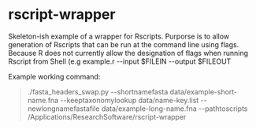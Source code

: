 # rscript-wrapper

Skeleton-ish example of a wrapper for Rscripts. Purporse is to allow generation of Rscripts that can be run at the command line using flags. Because R does not currently allow the designation of flags when running Rscript from Shell (e.g example.r --input $FILEIN --output $FILEOUT

Example working command:
>./fasta_headers_swap.py --shortnamefasta data/example-short-name.fna --keeptaxonomylookup data/name-key.list --newlongnamefastafile data/example-long-name.fna --pathtoscripts /Applications/ResearchSoftware/rscript-wrapper